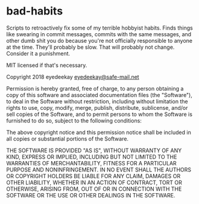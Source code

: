 # bad-habits

Scripts to retroactively fix some of my terrible hobbyist habits. Finds things
like swearing in commit messages, commits with the same messages, and other dumb
shit you do because you're not officially responsible to anyone at the time.
They'll probably be slow. That will probably not change. Consider it a
punishment.

MIT licensed if that's necessary.

Copyright 2018 eyedeekay <eyedeekay@safe-mail.net>

Permission is hereby granted, free of charge, to any person obtaining a copy of
this software and associated documentation files (the "Software"), to deal in
the Software without restriction, including without limitation the rights to
use, copy, modify, merge, publish, distribute, sublicense, and/or sell copies of
the Software, and to permit persons to whom the Software is furnished to do so,
subject to the following conditions:

The above copyright notice and this permission notice shall be included in all
copies or substantial portions of the Software.

THE SOFTWARE IS PROVIDED "AS IS", WITHOUT WARRANTY OF ANY KIND, EXPRESS OR
IMPLIED, INCLUDING BUT NOT LIMITED TO THE WARRANTIES OF MERCHANTABILITY, FITNESS
FOR A PARTICULAR PURPOSE AND NONINFRINGEMENT. IN NO EVENT SHALL THE AUTHORS OR
COPYRIGHT HOLDERS BE LIABLE FOR ANY CLAIM, DAMAGES OR OTHER LIABILITY, WHETHER
IN AN ACTION OF CONTRACT, TORT OR OTHERWISE, ARISING FROM, OUT OF OR IN
CONNECTION WITH THE SOFTWARE OR THE USE OR OTHER DEALINGS IN THE SOFTWARE.
